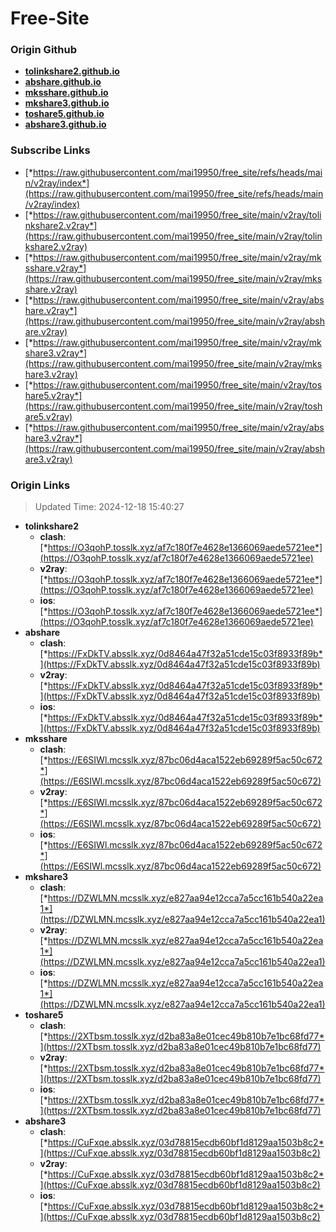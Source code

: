 # Free-Site

### Origin Github

- [**tolinkshare2.github.io**](https://github.com/tolinkshare2/tolinkshare2.github.io)
- [**abshare.github.io**](https://github.com/abshare/abshare.github.io)
- [**mksshare.github.io**](https://github.com/mksshare/mksshare.github.io)
- [**mkshare3.github.io**](https://github.com/mkshare3/mkshare3.github.io)
- [**toshare5.github.io**](https://github.com/toshare5/toshare5.github.io)
- [**abshare3.github.io**](https://github.com/abshare3/abshare3.github.io)

### Subscribe Links

- [*https://raw.githubusercontent.com/mai19950/free_site/refs/heads/main/v2ray/index*](https://raw.githubusercontent.com/mai19950/free_site/refs/heads/main/v2ray/index)
- [*https://raw.githubusercontent.com/mai19950/free_site/main/v2ray/tolinkshare2.v2ray*](https://raw.githubusercontent.com/mai19950/free_site/main/v2ray/tolinkshare2.v2ray)
- [*https://raw.githubusercontent.com/mai19950/free_site/main/v2ray/mksshare.v2ray*](https://raw.githubusercontent.com/mai19950/free_site/main/v2ray/mksshare.v2ray)
- [*https://raw.githubusercontent.com/mai19950/free_site/main/v2ray/abshare.v2ray*](https://raw.githubusercontent.com/mai19950/free_site/main/v2ray/abshare.v2ray)
- [*https://raw.githubusercontent.com/mai19950/free_site/main/v2ray/mkshare3.v2ray*](https://raw.githubusercontent.com/mai19950/free_site/main/v2ray/mkshare3.v2ray)
- [*https://raw.githubusercontent.com/mai19950/free_site/main/v2ray/toshare5.v2ray*](https://raw.githubusercontent.com/mai19950/free_site/main/v2ray/toshare5.v2ray)
- [*https://raw.githubusercontent.com/mai19950/free_site/main/v2ray/abshare3.v2ray*](https://raw.githubusercontent.com/mai19950/free_site/main/v2ray/abshare3.v2ray)

### Origin Links

> Updated Time: 2024-12-18 15:40:27

- **tolinkshare2**
  - **clash**: [*https://O3qohP.tosslk.xyz/af7c180f7e4628e1366069aede5721ee*](https://O3qohP.tosslk.xyz/af7c180f7e4628e1366069aede5721ee)
  - **v2ray**: [*https://O3qohP.tosslk.xyz/af7c180f7e4628e1366069aede5721ee*](https://O3qohP.tosslk.xyz/af7c180f7e4628e1366069aede5721ee)
  - **ios**: [*https://O3qohP.tosslk.xyz/af7c180f7e4628e1366069aede5721ee*](https://O3qohP.tosslk.xyz/af7c180f7e4628e1366069aede5721ee)
- **abshare**
  - **clash**: [*https://FxDkTV.absslk.xyz/0d8464a47f32a51cde15c03f8933f89b*](https://FxDkTV.absslk.xyz/0d8464a47f32a51cde15c03f8933f89b)
  - **v2ray**: [*https://FxDkTV.absslk.xyz/0d8464a47f32a51cde15c03f8933f89b*](https://FxDkTV.absslk.xyz/0d8464a47f32a51cde15c03f8933f89b)
  - **ios**: [*https://FxDkTV.absslk.xyz/0d8464a47f32a51cde15c03f8933f89b*](https://FxDkTV.absslk.xyz/0d8464a47f32a51cde15c03f8933f89b)
- **mksshare**
  - **clash**: [*https://E6SIWl.mcsslk.xyz/87bc06d4aca1522eb69289f5ac50c672*](https://E6SIWl.mcsslk.xyz/87bc06d4aca1522eb69289f5ac50c672)
  - **v2ray**: [*https://E6SIWl.mcsslk.xyz/87bc06d4aca1522eb69289f5ac50c672*](https://E6SIWl.mcsslk.xyz/87bc06d4aca1522eb69289f5ac50c672)
  - **ios**: [*https://E6SIWl.mcsslk.xyz/87bc06d4aca1522eb69289f5ac50c672*](https://E6SIWl.mcsslk.xyz/87bc06d4aca1522eb69289f5ac50c672)
- **mkshare3**
  - **clash**: [*https://DZWLMN.mcsslk.xyz/e827aa94e12cca7a5cc161b540a22ea1*](https://DZWLMN.mcsslk.xyz/e827aa94e12cca7a5cc161b540a22ea1)
  - **v2ray**: [*https://DZWLMN.mcsslk.xyz/e827aa94e12cca7a5cc161b540a22ea1*](https://DZWLMN.mcsslk.xyz/e827aa94e12cca7a5cc161b540a22ea1)
  - **ios**: [*https://DZWLMN.mcsslk.xyz/e827aa94e12cca7a5cc161b540a22ea1*](https://DZWLMN.mcsslk.xyz/e827aa94e12cca7a5cc161b540a22ea1)
- **toshare5**
  - **clash**: [*https://2XTbsm.tosslk.xyz/d2ba83a8e01cec49b810b7e1bc68fd77*](https://2XTbsm.tosslk.xyz/d2ba83a8e01cec49b810b7e1bc68fd77)
  - **v2ray**: [*https://2XTbsm.tosslk.xyz/d2ba83a8e01cec49b810b7e1bc68fd77*](https://2XTbsm.tosslk.xyz/d2ba83a8e01cec49b810b7e1bc68fd77)
  - **ios**: [*https://2XTbsm.tosslk.xyz/d2ba83a8e01cec49b810b7e1bc68fd77*](https://2XTbsm.tosslk.xyz/d2ba83a8e01cec49b810b7e1bc68fd77)
- **abshare3**
  - **clash**: [*https://CuFxqe.absslk.xyz/03d78815ecdb60bf1d8129aa1503b8c2*](https://CuFxqe.absslk.xyz/03d78815ecdb60bf1d8129aa1503b8c2)
  - **v2ray**: [*https://CuFxqe.absslk.xyz/03d78815ecdb60bf1d8129aa1503b8c2*](https://CuFxqe.absslk.xyz/03d78815ecdb60bf1d8129aa1503b8c2)
  - **ios**: [*https://CuFxqe.absslk.xyz/03d78815ecdb60bf1d8129aa1503b8c2*](https://CuFxqe.absslk.xyz/03d78815ecdb60bf1d8129aa1503b8c2)
